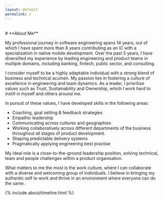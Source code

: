```yaml
---
layout: default
permalink: /
---
```


<br>
# **About Me**

My professional journey in software engineering spans 14 years, out of which I have spent more than 8 years contributing as an IC with a specialization in native mobile development. Over the past 5 years, I have diversified my experience by leading engineering and product teams in multiple domains, including banking, fintech, public sector, and consulting.

I consider myself to be a highly adaptable individual with a strong blend of business and technical acumen. My passion lies in fostering a culture of excellence in engineering and team dynamics. As a leader, I prioritize values such as Trust, Sustainability and Ownership, which I work hard to instill in myself and others around me.

In pursuit of these values, I have developed skills in the following areas:
- Coaching, goal setting & feedback strategies
- Empathic leadership
- Communicating across cultures and geographies
- Working collaboratively across different departments of the business throughout all stages of product development.
- Shaping predictable delivery systems 
- Pragmatically applying engineering best practise

My ideal role is a close-to-the-ground leadership position, solving technical, team and people challenges within a product organisation. 

What matters to me the most is the work culture, where I can collaborate with a diverse and welcoming group of individuals. I believe in bringing my authentic self to work and thrive in an environment where everyone can do the same.

<div class="row">
{% include about/timeline.html %}
</div>